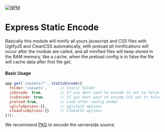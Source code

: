[![NPM](https://nodei.co/npm/express-staticencode.png)](https://nodei.co/npm/express-staticencode/)


# Express Static Encode
Basically this module will minify all yours javascript and CSS files with UglifyJS and CleanCSS automatically, with preload all minifications will occur after the module are called, and all minified files will keep stored in the RAM memory, like a cache, when the preload config is in false the file will cache data after first file get.

#### Basic Usage
```javascript
app.get('/assets/*', staticEncode({
  folder:'/assets',      // Static folder
  jsEncode: true,        // If you dont want to encode JS set to false (Default is true)
  cssEncode: true,       // If you dont want to encode CSS set to false (Default is true)
  preload:true,          // Load after config ended
  uglifyOptions:{},      // UglyfyJS options
  cleanCssOptions:{}     // CleanCSS options
}));
```

We recommend <a target="_blank" href="https://www.npmjs.com/package/pkg">PKG</a> to encode the serverside source.
